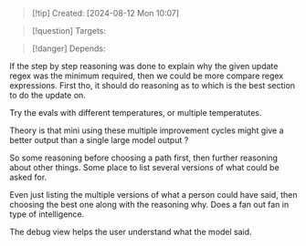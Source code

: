 
>[!tip] Created: [2024-08-12 Mon 10:07]

>[!question] Targets: 

>[!danger] Depends: 

If the step by step reasoning was done to explain why the given update regex was the minimum required, then we could be more compare regex expressions.
First tho, it should do reasoning as to which is the best section to do the update on.

Try the evals with different temperatures, or multiple temperatutes.

Theory is that mini using these multiple improvement cycles might give a better output than a single large model output ?

So some reasoning before choosing a path first, then further reasoning about other things.
Some place to list several versions of what could be asked for.

Even just listing the multiple versions of what a person could have said, then choosing the best one along with the reasoning why.
Does a fan out fan in type of intelligence.

The debug view helps the user understand what the model said.